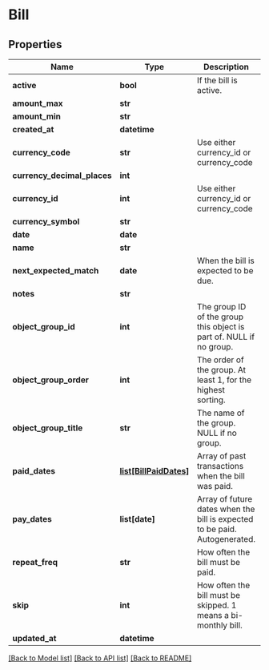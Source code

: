 # Bill

## Properties
Name | Type | Description | Notes
------------ | ------------- | ------------- | -------------
**active** | **bool** | If the bill is active. | [optional] 
**amount_max** | **str** |  | 
**amount_min** | **str** |  | 
**created_at** | **datetime** |  | [optional] 
**currency_code** | **str** | Use either currency_id or currency_code | [optional] 
**currency_decimal_places** | **int** |  | [optional] 
**currency_id** | **int** | Use either currency_id or currency_code | [optional] 
**currency_symbol** | **str** |  | [optional] 
**date** | **date** |  | 
**name** | **str** |  | 
**next_expected_match** | **date** | When the bill is expected to be due. | [optional] 
**notes** | **str** |  | [optional] 
**object_group_id** | **int** | The group ID of the group this object is part of. NULL if no group. | [optional] 
**object_group_order** | **int** | The order of the group. At least 1, for the highest sorting. | [optional] 
**object_group_title** | **str** | The name of the group. NULL if no group. | [optional] 
**paid_dates** | [**list[BillPaidDates]**](BillPaidDates.md) | Array of past transactions when the bill was paid. | [optional] 
**pay_dates** | **list[date]** | Array of future dates when the bill is expected to be paid. Autogenerated. | [optional] 
**repeat_freq** | **str** | How often the bill must be paid. | 
**skip** | **int** | How often the bill must be skipped. 1 means a bi-monthly bill. | [optional] 
**updated_at** | **datetime** |  | [optional] 

[[Back to Model list]](../README.md#documentation-for-models) [[Back to API list]](../README.md#documentation-for-api-endpoints) [[Back to README]](../README.md)


